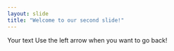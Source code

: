 ```yaml
---
layout: slide
title: "Welcome to our second slide!"
---
```

Your text
Use the left arrow when you want to go back!